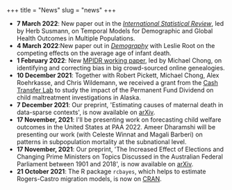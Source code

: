 +++
title = "News"
slug = "news"
+++

- **7 March 2022**: New paper out in the [*International Statistical Review*](https://onlinelibrary.wiley.com/doi/10.1111/insr.12491), led by Herb Susmann, on Temporal Models for Demographic and Global Health Outcomes in Multiple Populations. 
- **4 March 2022**:New paper out in [*Demography*](https://read.dukeupress.edu/demography/article/doi/10.1215/00703370-9779784/294667/Competing-Effects-on-the-Average-Age-of-Infant) with Leslie Root on the competing effects on the average age of infant death.
- **1 February 2022**: New [MPIDR working paper](https://t.co/SDOe0XGANF), led by Michael Chong, on identifying and correcting bias in big crowd-sourced online genealogies.
- **10 December 2021**: Together with Robert Pickett, Michael Chong, Alex Roehrkasse, and Chris Wildemann, we received a grant from the [Cash Transfer Lab](https://as.nyu.edu/content/nyu-as/as/departments/cash-transfer-lab.html) to study the impact of the Permanent Fund Dividend on child maltreatment investigations in Alaska. 
- **7 December 2021**: Our preprint, 'Estimating causes of maternal death in data-sparse contexts', is now available on [arXiv](https://arxiv.org/abs/2101.05240).
- **17 November, 2021**: I'll be presenting work on forecasting child welfare outcomes in the United States at PAA 2022. Ameer Dharamshi will be presenting our work (with Celeste Winnat and Magali Barberi) on patterns in subpopulation mortality at the subnational level. 
- **17 November, 2021**: Our preprint, 'The Increased Effect of Elections and Changing Prime Ministers on Topics Discussed in the Australian Federal Parliament between 1901 and 2018', is now available on [arXiv](https://arxiv.org/abs/2111.09299).
- **21 October 2021**: The R package `rcbayes`, which helps to estimate Rogers-Castro migration models, is now on [CRAN](https://cran.uib.no/web/packages/rcbayes/index.html). 